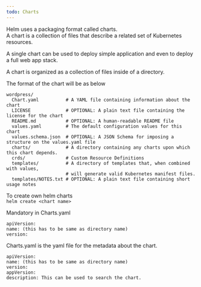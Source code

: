 ```yaml
---
todo: Charts
---
```


Helm uses a packaging format called charts.  
A chart is a collection of files that describe a related set of Kubernetes resources.  

A single chart can be used to deploy simple application and even to deploy a full web app stack.  

A chart is organized as a collection of files inside of a directory. 

The format of the chart will be as below

```
wordpress/
  Chart.yaml          # A YAML file containing information about the chart
  LICENSE             # OPTIONAL: A plain text file containing the license for the chart
  README.md           # OPTIONAL: A human-readable README file
  values.yaml         # The default configuration values for this chart
  values.schema.json  # OPTIONAL: A JSON Schema for imposing a structure on the values.yaml file
  charts/             # A directory containing any charts upon which this chart depends.
  crds/               # Custom Resource Definitions
  templates/          # A directory of templates that, when combined with values,
                      # will generate valid Kubernetes manifest files.
  templates/NOTES.txt # OPTIONAL: A plain text file containing short usage notes
```

To create own helm charts  
`helm create <chart name>`


Mandatory in Charts.yaml 

```
apiVersion:
name: (this has to be same as directory name)
version:
```

Charts.yaml is the yaml file for the metadata about the chart.  

```
apiVersion:
name: (this has to be same as directory name)
version:
appVersion:
description: This can be used to search the chart.
```  

